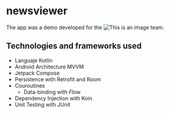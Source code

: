 # newsviewer
The app was a demo developed for the ![This is an image](https://shokworks.io/wp-content/themes/shokworks/assets/shokworks-logo.svg)   team.
## Technologies and frameworks used
- Languaje Kotlin
- Android Architecture MVVM
- Jetpack Compose
- Persistence with Retrofit and Room 
- Couroutines
    - Data-binding with _Flow_
- Dependency Injection with Koin
- Unit Testing with JUnit
